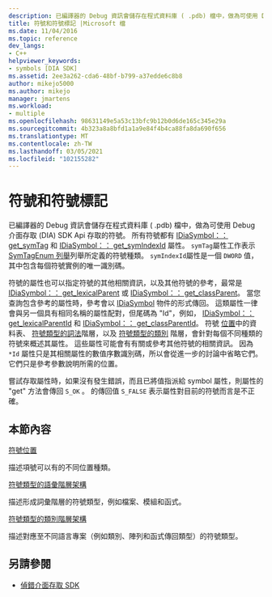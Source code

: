 ```yaml
---
description: 已編譯器的 Debug 資訊會儲存在程式資料庫 ( .pdb) 檔中，做為可使用 Debug 介面存取 (DIA) SDK Api 存取的符號。
title: 符號和符號標記 |Microsoft 檔
ms.date: 11/04/2016
ms.topic: reference
dev_langs:
- C++
helpviewer_keywords:
- symbols [DIA SDK]
ms.assetid: 2ee3a262-cda6-48bf-b799-a37edde6c8b8
author: mikejo5000
ms.author: mikejo
manager: jmartens
ms.workload:
- multiple
ms.openlocfilehash: 98631149e5a53c13bfc9b12b0d6de165c345e29a
ms.sourcegitcommit: 4b323a8a8bfd1a1a9e84f4b4ca88fa8da690f656
ms.translationtype: MT
ms.contentlocale: zh-TW
ms.lasthandoff: 03/05/2021
ms.locfileid: "102155282"
---
```

# <a name="symbols-and-symbol-tags"></a>符號和符號標記
已編譯器的 Debug 資訊會儲存在程式資料庫 ( .pdb) 檔中，做為可使用 Debug 介面存取 (DIA) SDK Api 存取的符號。 所有符號都有 [IDiaSymbol：： get_symTag](../../debugger/debug-interface-access/idiasymbol-get-symtag.md) 和 [IDiaSymbol：： get_symIndexId](../../debugger/debug-interface-access/idiasymbol-get-symindexid.md) 屬性。 `symTag`屬性工作表示[SymTagEnum 列舉](../../debugger/debug-interface-access/symtagenum.md)列舉所定義的符號種類。 `symIndexId`屬性是一個 `DWORD` 值，其中包含每個符號實例的唯一識別碼。

 符號的屬性也可以指定符號的其他相關資訊，以及其他符號的參考，最常是 [IDiaSymbol：： get_lexicalParent](../../debugger/debug-interface-access/idiasymbol-get-lexicalparent.md) 或 [IDiaSymbol：： get_classParent](../../debugger/debug-interface-access/idiasymbol-get-classparent.md)。 當您查詢包含參考的屬性時，參考會以 [IDiaSymbol](../../debugger/debug-interface-access/idiasymbol.md) 物件的形式傳回。 這類屬性一律會與另一個具有相同名稱的屬性配對，但尾碼為 "Id"，例如， [IDiaSymbol：： get_lexicalParentId](../../debugger/debug-interface-access/idiasymbol-get-lexicalparentid.md) 和 [IDiaSymbol：： get_classParentId](../../debugger/debug-interface-access/idiasymbol-get-classparentid.md)。 符號 [位置](../../debugger/debug-interface-access/symbol-locations.md)中的資料表、 [符號類型的詞法](../../debugger/debug-interface-access/lexical-hierarchy-of-symbol-types.md)階層，以及 [符號類型的類別](../../debugger/debug-interface-access/class-hierarchy-of-symbol-types.md) 階層，會針對每個不同種類的符號來概述其屬性。 這些屬性可能會有有關或參考其他符號的相關資訊。 因為 `*Id` 屬性只是其相關屬性的數值序數識別碼，所以會從進一步的討論中省略它們。 它們只是參考參數說明所需的位置。

 嘗試存取屬性時，如果沒有發生錯誤，而且已將值指派給 symbol 屬性，則屬性的 "get" 方法會傳回 `S_OK` 。 的傳回值 `S_FALSE` 表示屬性對目前的符號而言是不正確。

## <a name="in-this-section"></a>本節內容

[符號位置](../../debugger/debug-interface-access/symbol-locations.md)

描述項號可以有的不同位置種類。

[符號類型的語彙階層架構](../../debugger/debug-interface-access/lexical-hierarchy-of-symbol-types.md)

描述形成詞彙階層的符號類型，例如檔案、模組和函式。

[符號類型的類別階層架構](../../debugger/debug-interface-access/class-hierarchy-of-symbol-types.md)

描述對應至不同語言專案（例如類別、陣列和函式傳回類型）的符號類型。

## <a name="see-also"></a>另請參閱

- [偵錯介面存取 SDK](../../debugger/debug-interface-access/debug-interface-access-sdk.md)
